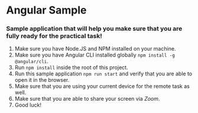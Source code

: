# Angular Sample

### Sample application that will help you make sure that you are fully ready for the practical task!

1. Make sure you have Node.JS and NPM installed on your machine.
2. Make sure you have Angular CLI installed globally `npm install -g @angular/cli`.
3. Run `npm install` inside the root of this project.
4. Run this sample application `npm run start` and verify that you are able to open it in the browser.
5. Make sure that you are using your current device for the remote task as well.
6. Make sure that you are able to share your screen via _Zoom_.
7. Good luck!
